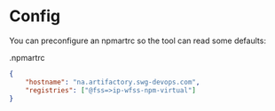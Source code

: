 # Config

You can preconfigure an npmartrc so the tool can read some defaults:

.npmartrc
```json
{
    "hostname": "na.artifactory.swg-devops.com",
    "registries": ["@fss=>ip-wfss-npm-virtual"]
}
```
